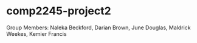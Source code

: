 # comp2245-project2
Group Members:
Naleka Beckford,
Darian Brown,
June Douglas,
Maldrick Weekes,
Kemier Francis 
